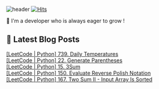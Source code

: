 

![header](https://capsule-render.vercel.app/api?type=venom&height=300&color=gradient&text=Hello%20!&textBg=false&fontSize=70&animation=blink&section=header&reversal=false)
[![Hits](https://hits.seeyoufarm.com/api/count/incr/badge.svg?url=https%3A%2F%2Fgithub.com%2Fyesolz%2Fhit-counter&count_bg=%23C6CCFF&title_bg=%23C8C8C8&icon=&icon_color=%23E7E7E7&title=welcome&edge_flat=false)](https://hits.seeyoufarm.com)

🚀 I'm a developer who is always eager to grow !

## 💌 Latest Blog Posts

<a href=https://yesolz.tistory.com/entry/LeetCode-Python-739-Daily-Temperatures>[LeetCode | Python] 739. Daily Temperatures</a></br><a href=https://yesolz.tistory.com/entry/LeetCode-Python-22-Generate-Parentheses>[LeetCode | Python] 22. Generate Parentheses</a></br><a href=https://yesolz.tistory.com/entry/LeetCode-Python-15-3Sum>[LeetCode | Python] 15. 3Sum</a></br><a href=https://yesolz.tistory.com/entry/LeetCode-Python-150-Evaluate-Reverse-Polish-Notation>[LeetCode | Python] 150. Evaluate Reverse Polish Notation</a></br><a href=https://yesolz.tistory.com/entry/LeetCode-Python-167-Two-Sum-II-Input-Array-Is-Sorted>[LeetCode | Python] 167. Two Sum II - Input Array Is Sorted</a></br>